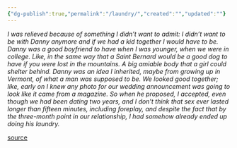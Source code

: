 ```yaml
---
{"dg-publish":true,"permalink":"/laundry/","created":"","updated":""}
---
```


*I was relieved because of something I didn’t want to admit: I didn’t want to be with Danny anymore and if we had a kid together I would have to be. Danny was a good boyfriend to have when I was younger, when we were in college. Like, in the same way that a Saint Bernard would be a good dog to have if you were lost in the mountains. A big amiable body that a girl could shelter behind. Danny was an idea I inherited, maybe from growing up in Vermont, of what a man was supposed to be. We looked good together; like, early on I knew any photo for our wedding announcement was going to look like it came from a magazine. So when he proposed, I accepted, even though we had been dating two years, and I don’t think that sex ever lasted longer than fifteen minutes, including foreplay, and despite the fact that by the three-month point in our relationship, I had somehow already ended up doing his laundry.*

[source](https://www.goodreads.com/book/show/48890225-detransition-baby)
